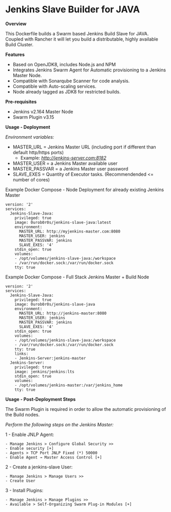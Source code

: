 # Jenkins Slave Builder for JAVA
 
**Overview**

This Dockerfile builds a Swarm based Jenkins Build Slave for JAVA.
Coupled with Rancher it will let you build a distributable, highly available Build Cluster.

**Features**

- Based on OpenJDK8, includes Node.js and NPM
- Integrates Jenkins Swarm Agent for Automatic provisioning to a Jenkins Master Node.
- Compatible with Sonarqube Scanner for code analysis.
- Compatible with Auto-scaling services.
- Node already tagged as JDK8 for restricted builds.

**Pre-requisites**

- Jenkins v2.164 Master Node
- Swarm Plugin v3.15

**Usage - Deployment**

*Environment variables:*

- MASTER_URL = Jenkins Master URL (including port if different than default http/https ports)
  - Example: *http://jenkins-server.com:8182*
- MASTER_USER = a Jenkins Master available user
- MASTER_PASSVAR = a Jenkins Master user password
- SLAVE_EXES = Quantity of Executor tasks. (Recommendended <= number of cores)

Example Docker Compose - Node Deployment for already existing Jenkins Master
```
version: '2'
services:
  Jenkins-Slave-Java:
    privileged: true
    image: 0urob0r0s/jenkins-slave-java:latest
    environment:
      MASTER_URL: http://myjenkins-master.com:8080
      MASTER_USER: jenkins
      MASTER_PASSVAR: jenkins
      SLAVE_EXES: '4'
    stdin_open: true
    volumes:
    - /opt/volumes/jenkins-slave-java:/workspace
    - /var/run/docker.sock:/var/run/docker.sock
    tty: true
```

Example Docker Compose - Full Stack Jenkins Master + Build Node
```
version: '2'
services:
  Jenkins-Slave-Java:
    privileged: true
    image: 0urob0r0s/jenkins-slave-java
    environment:
      MASTER_URL: http://jenkins-master:8080
      MASTER_USER: jenkins
      MASTER_PASSVAR: jenkins
      SLAVE_EXES: '4'
    stdin_open: true
    volumes:
    - /opt/volumes/jenkins-slave-java:/workspace
    - /var/run/docker.sock:/var/run/docker.sock
    tty: true
    links:
    - Jenkins-Server:jenkins-master
  Jenkins-Server:
    privileged: true
    image: jenkins/jenkins:lts
    stdin_open: true
    volumes:
    - /opt/volumes/jenkins-master:/var/jenkins_home
    tty: true
```  
**Usage - Post-Deployment Steps**

The Swarm Plugin is required in order to allow the automatic provisioning of the Build nodes.

*Perform the following steps on the Jenkins Master:*

1 - Enable JNLP Agent:

	- Manage Jenkins > Configure Global Security >>
	- Enable security [+]
	- Agents > TCP Port JNLP Fixed (*) 50000
	- Enable Agent → Master Access Control [+]

2 - Create a jenkins-slave User:

	- Manage Jenkins > Manage Users >>
	- Create User
  
3 - Install Plugins:

	- Manage Jenkins > Manage Plugins >>
	- Available > Self-Organizing Swarm Plug-in Modules [+]
